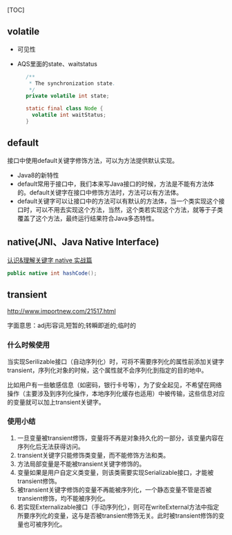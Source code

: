 [TOC]

## volatile

- 可见性

- AQS里面的state、waitstatus

```java
      /**
       * The synchronization state.
       */
      private volatile int state;

      static final class Node {
        volatile int waitStatus;
      }
```

  

## default

接口中使用default关键字修饰方法，可以为方法提供默认实现。

- Java8的新特性
- default常用于接口中，我们本来写Java接口的时候，方法是不能有方法体的。default关键字在接口中修饰方法时，方法可以有方法体。
- default关键字可以让接口中的方法可以有默认的方法体，当一个类实现这个接口时，可以不用去实现这个方法，当然，这个类若实现这个方法，就等于子类覆盖了这个方法，最终运行结果符合Java多态特性。



## native(JNI、Java Native Interface)

[认识&理解关键字 native 实战篇](https://www.cnblogs.com/Alandre/p/4456719.html)

```java
public native int hashCode();
```

## transient

http://www.importnew.com/21517.html

字面意思：adj形容词,短暂的;转瞬即逝的;临时的

### 什么时候使用

当实现Serilizable接口（自动序列化）时，可将不需要序列化的属性前添加关键字transient，序列化对象的时候，这个属性就不会序列化到指定的目的地中。

比如用户有一些敏感信息（如密码，银行卡号等），为了安全起见，不希望在网络操作（主要涉及到序列化操作，本地序列化缓存也适用）中被传输，这些信息对应的变量就可以加上transient关键字。

### 使用小结

1. 一旦变量被transient修饰，变量将不再是对象持久化的一部分，该变量内容在序列化后无法获得访问。
2. transient关键字只能修饰类变量，而不能修饰方法和类。
3. 方法局部变量是不能被transient关键字修饰的。
4. 变量如果是用户自定义类变量，则该类需要实现Serializable接口，才能被transient修饰。
5. 被transient关键字修饰的变量不再能被序列化，一个静态变量不管是否被transient修饰，均不能被序列化。
6. 若实现Externalizable接口（手动序列化），则可在writeExternal方法中指定所要序列化的变量，这与是否被transient修饰无关。此时被transient修饰的变量也可被序列化。